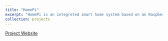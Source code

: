 ```yaml
---
title: "HomePi"
excerpt: "HomePi is an integreted smart home system based on an Raspberry Pi <br/><img src='/images/homePi_project_img.png'>"
collection: projects
---
```


[Project Website](https://courses.ece.cornell.edu/ece5990/ECE5725_Fall2020_Projects/Dec_17_Demo/Security%20System/final_website/index.html)






